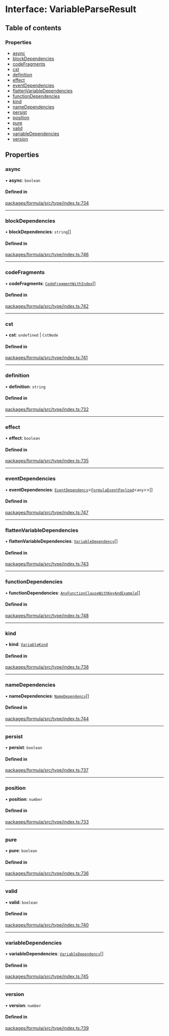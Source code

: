 # Interface: VariableParseResult

## Table of contents

### Properties

- [async](VariableParseResult.md#async)
- [blockDependencies](VariableParseResult.md#blockdependencies)
- [codeFragments](VariableParseResult.md#codefragments)
- [cst](VariableParseResult.md#cst)
- [definition](VariableParseResult.md#definition)
- [effect](VariableParseResult.md#effect)
- [eventDependencies](VariableParseResult.md#eventdependencies)
- [flattenVariableDependencies](VariableParseResult.md#flattenvariabledependencies)
- [functionDependencies](VariableParseResult.md#functiondependencies)
- [kind](VariableParseResult.md#kind)
- [nameDependencies](VariableParseResult.md#namedependencies)
- [persist](VariableParseResult.md#persist)
- [position](VariableParseResult.md#position)
- [pure](VariableParseResult.md#pure)
- [valid](VariableParseResult.md#valid)
- [variableDependencies](VariableParseResult.md#variabledependencies)
- [version](VariableParseResult.md#version)

## Properties

### <a id="async" name="async"></a> async

• **async**: `boolean`

#### Defined in

[packages/formula/src/type/index.ts:734](https://github.com/mashcard/mashcard/blob/main/packages/formula/src/type/index.ts#L734)

---

### <a id="blockdependencies" name="blockdependencies"></a> blockDependencies

• **blockDependencies**: `string`[]

#### Defined in

[packages/formula/src/type/index.ts:746](https://github.com/mashcard/mashcard/blob/main/packages/formula/src/type/index.ts#L746)

---

### <a id="codefragments" name="codefragments"></a> codeFragments

• **codeFragments**: [`CodeFragmentWithIndex`](../README.md#codefragmentwithindex)[]

#### Defined in

[packages/formula/src/type/index.ts:742](https://github.com/mashcard/mashcard/blob/main/packages/formula/src/type/index.ts#L742)

---

### <a id="cst" name="cst"></a> cst

• **cst**: `undefined` \| `CstNode`

#### Defined in

[packages/formula/src/type/index.ts:741](https://github.com/mashcard/mashcard/blob/main/packages/formula/src/type/index.ts#L741)

---

### <a id="definition" name="definition"></a> definition

• **definition**: `string`

#### Defined in

[packages/formula/src/type/index.ts:732](https://github.com/mashcard/mashcard/blob/main/packages/formula/src/type/index.ts#L732)

---

### <a id="effect" name="effect"></a> effect

• **effect**: `boolean`

#### Defined in

[packages/formula/src/type/index.ts:735](https://github.com/mashcard/mashcard/blob/main/packages/formula/src/type/index.ts#L735)

---

### <a id="eventdependencies" name="eventdependencies"></a> eventDependencies

• **eventDependencies**: [`EventDependency`](EventDependency.md)<[`FormulaEventPayload`](FormulaEventPayload.md)<`any`\>\>[]

#### Defined in

[packages/formula/src/type/index.ts:747](https://github.com/mashcard/mashcard/blob/main/packages/formula/src/type/index.ts#L747)

---

### <a id="flattenvariabledependencies" name="flattenvariabledependencies"></a> flattenVariableDependencies

• **flattenVariableDependencies**: [`VariableDependency`](VariableDependency.md)[]

#### Defined in

[packages/formula/src/type/index.ts:743](https://github.com/mashcard/mashcard/blob/main/packages/formula/src/type/index.ts#L743)

---

### <a id="functiondependencies" name="functiondependencies"></a> functionDependencies

• **functionDependencies**: [`AnyFunctionClauseWithKeyAndExample`](../README.md#anyfunctionclausewithkeyandexample)[]

#### Defined in

[packages/formula/src/type/index.ts:748](https://github.com/mashcard/mashcard/blob/main/packages/formula/src/type/index.ts#L748)

---

### <a id="kind" name="kind"></a> kind

• **kind**: [`VariableKind`](../README.md#variablekind)

#### Defined in

[packages/formula/src/type/index.ts:738](https://github.com/mashcard/mashcard/blob/main/packages/formula/src/type/index.ts#L738)

---

### <a id="namedependencies" name="namedependencies"></a> nameDependencies

• **nameDependencies**: [`NameDependency`](NameDependency.md)[]

#### Defined in

[packages/formula/src/type/index.ts:744](https://github.com/mashcard/mashcard/blob/main/packages/formula/src/type/index.ts#L744)

---

### <a id="persist" name="persist"></a> persist

• **persist**: `boolean`

#### Defined in

[packages/formula/src/type/index.ts:737](https://github.com/mashcard/mashcard/blob/main/packages/formula/src/type/index.ts#L737)

---

### <a id="position" name="position"></a> position

• **position**: `number`

#### Defined in

[packages/formula/src/type/index.ts:733](https://github.com/mashcard/mashcard/blob/main/packages/formula/src/type/index.ts#L733)

---

### <a id="pure" name="pure"></a> pure

• **pure**: `boolean`

#### Defined in

[packages/formula/src/type/index.ts:736](https://github.com/mashcard/mashcard/blob/main/packages/formula/src/type/index.ts#L736)

---

### <a id="valid" name="valid"></a> valid

• **valid**: `boolean`

#### Defined in

[packages/formula/src/type/index.ts:740](https://github.com/mashcard/mashcard/blob/main/packages/formula/src/type/index.ts#L740)

---

### <a id="variabledependencies" name="variabledependencies"></a> variableDependencies

• **variableDependencies**: [`VariableDependency`](VariableDependency.md)[]

#### Defined in

[packages/formula/src/type/index.ts:745](https://github.com/mashcard/mashcard/blob/main/packages/formula/src/type/index.ts#L745)

---

### <a id="version" name="version"></a> version

• **version**: `number`

#### Defined in

[packages/formula/src/type/index.ts:739](https://github.com/mashcard/mashcard/blob/main/packages/formula/src/type/index.ts#L739)
